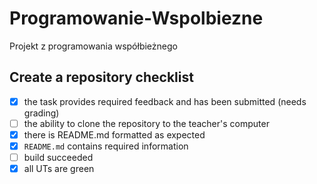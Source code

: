 # Programowanie-Wspolbiezne
Projekt z programowania współbieżnego

## Create a repository checklist

- [x] the task provides required feedback and has been submitted (needs grading)
- [ ] the ability to clone the repository to the teacher's computer
- [x] there is README.md formatted as expected
- [x] `README.md` contains required information
- [ ] build succeeded
- [x] all UTs are green